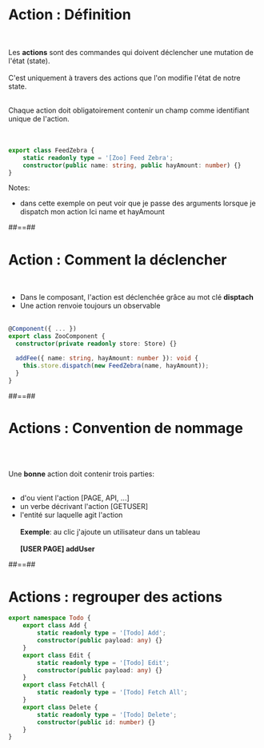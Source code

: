 <!-- .slide: class="with-code inconsolata" -->

# Action : Définition

<br>

Les **actions** sont des commandes qui doivent déclencher une mutation de l'état (state).<br><br>
C'est uniquement à travers des actions que l'on modifie l'état de notre state.
<br><br>

Chaque action doit obligatoirement contenir un champ comme identifiant unique de l'action.<br><br><br>

```typescript
export class FeedZebra {
    static readonly type = '[Zoo] Feed Zebra';
    constructor(public name: string, public hayAmount: number) {}
}
```

<!-- .element: class="big-code" -->

Notes:

-   dans cette exemple on peut voir que je passe des arguments lorsque je dispatch mon action
    Ici name et hayAmount

##==##

<!-- .slide: class="with-code inconsolata" -->

# Action : Comment la déclencher

<br>

-   Dans le composant, l'action est déclenchée grâce au mot clé **disptach**
-   Une action renvoie toujours un observable<br><br>

```typescript
@Component({ ... })
export class ZooComponent {
  constructor(private readonly store: Store) {}

  addFee({ name: string, hayAmount: number }): void {
    this.store.dispatch(new FeedZebra(name, hayAmount));
  }
}
```

<!-- .element: class="big-code" -->

##==##

<!-- .slide -->

# Actions : Convention de nommage

<br><br>

Une **bonne** action doit contenir trois parties:<br><br>

-   d'ou vient l'action [PAGE, API, ...]
-   un verbe décrivant l'action [GETUSER]
-   l'entité sur laquelle agit l'action<br><br>
    **Exemple**: au clic j'ajoute un utilisateur dans un tableau <br><br>
    **[USER PAGE] addUser**

##==##

<!-- .slide: class="with-code inconsolata" -->

# Actions : regrouper des actions

```typescript
export namespace Todo {
    export class Add {
        static readonly type = '[Todo] Add';
        constructor(public payload: any) {}
    }
    export class Edit {
        static readonly type = '[Todo] Edit';
        constructor(public payload: any) {}
    }
    export class FetchAll {
        static readonly type = '[Todo] Fetch All';
    }
    export class Delete {
        static readonly type = '[Todo] Delete';
        constructor(public id: number) {}
    }
}
```

<!-- .element: class="medium-code" -->
